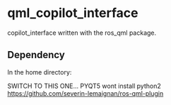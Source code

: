 # qml_copilot_interface
copilot_interface written with the ros_qml package.

## Dependency
In the home directory:

SWITCH TO THIS ONE... PYQT5 wont install python2
https://github.com/severin-lemaignan/ros-qml-plugin
